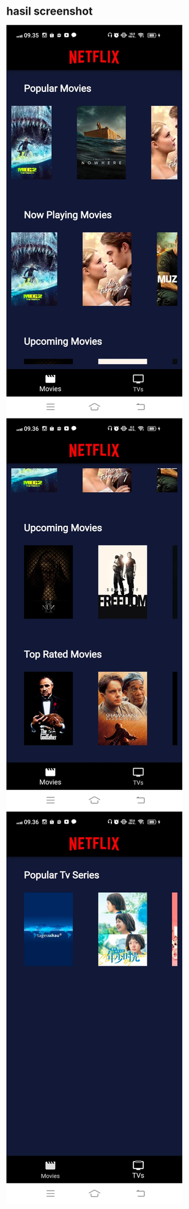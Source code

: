 # hasil screenshot

![hasil screenshot gambar 1](assets/images/hasil1.jpeg)
![hasil screenshot gambar 2](assets/images/hasil2.jpeg)
![hasil screenshot gambar 3](assets/images/hasil3.jpeg)
